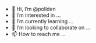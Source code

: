 - 👋 Hi, I’m @pollden
- 👀 I’m interested in ...
- 🌱 I’m currently learning ...
- 💞️ I’m looking to collaborate on ...
- 📫 How to reach me ...

<!---
pollden/pollden is a ✨ special ✨ repository because its `README.md` (this file) appears on your GitHub profile.
You can click the Preview link to take a look at your changes.
--->
